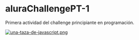 # aluraChallengePT-1
Primera actividad del challenge principiante en programación.

[![una-taza-de-javascript.png](https://i.postimg.cc/QNvnPhhZ/una-taza-de-javascript.png)](https://postimg.cc/Wt6nqRd5)
